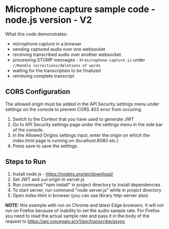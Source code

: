 # Microphone capture sample code - node.js version - V2 #

What this code demonstrates:
* microphone capture in a browser
* sending captured audio over one websocket
* receiving transcribed audio over another websocket
* processing STOMP messages - in `microphone-capture.js` under `//Handle corrections/deletions of words`
* waiting for the transcription to be finalized
* retrieving complete transcript

## CORS Configuration

The allowed origin must be added in the API Security settings menu under settings on the console to prevent CORS 403 error from occuring.

1. Switch to the Context that you have used to generate JWT
1. Go to API Security settings page under the settings menu in the side bar of the console.
1. In the Allowed Origins settings input, enter the origin on which the index.html page is running on (localhost:8080 etc.)
1. Press save to save the settings.

## Steps to Run ##

1. Install node js - https://nodejs.org/en/download/
1. Set JWT and `aud` origin in server.js 
1. Run command "npm install" in project directory to install dependencies
1. To start server, run command "node server.js" while in project directory
1. Open index.html in browser (you can use library http-server also)

**NOTE:** this example with run on Chrome and latest Edge browsers.
It will not run on Firefox because of inability to set the audio sample rate.
For Firefox you need to read the actual sample rate and pass it in the body of the request to https://api.voicegain.ai/v1/asr/transcribe/async 
